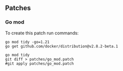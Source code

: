 ## Patches

### Go mod

To create this patch run commands:

```shell
go mod tidy -go=1.21
go get github.com/docker/distribution@v2.8.2-beta.1

go mod tidy
git diff > patches/go_mod.patch
#git apply patches/go_mod.patch
```
